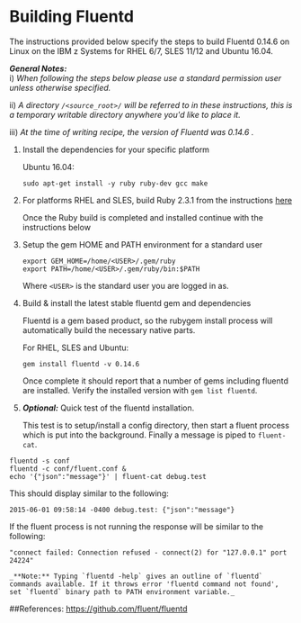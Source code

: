 <!---PACKAGE:Fluentd--->
<!---DISTRO:SLES 12:0.14--->
<!---DISTRO:SLES 11:0.14--->
<!---DISTRO:RHEL 7.1:0.14--->
<!---DISTRO:RHEL 6.6:0.14--->
<!---DISTRO:Ubuntu 16.x:0.14--->

# Building Fluentd

The instructions provided below specify the steps to build Fluentd 0.14.6 on Linux on the IBM z Systems for RHEL 6/7, SLES 11/12 and Ubuntu 16.04.

_**General Notes:**_  
i) _When following the steps below please use a standard permission user unless otherwise specified._

ii) _A directory `/<source_root>/` will be referred to in these instructions, this is a temporary writable directory anywhere you'd like to place it._  

iii) _At the time of writing recipe, the version of Fluentd was 0.14.6 ._   

1. Install the dependencies for your specific platform

	Ubuntu 16.04:
	```
	sudo apt-get install -y ruby ruby-dev gcc make
	```
2. For platforms RHEL and SLES, build Ruby 2.3.1 from the instructions [here](https://github.com/linux-on-ibm-z/docs/wiki/Building-Ruby)

    Once the Ruby build is completed and installed continue with the instructions below

3. Setup the gem HOME and PATH environment for a standard user

    ```shell
    export GEM_HOME=/home/<USER>/.gem/ruby
    export PATH=/home/<USER>/.gem/ruby/bin:$PATH
    ```  
    Where `<USER>` is the standard user you are logged in as.
	
4. Build & install the latest stable fluentd gem and dependencies

    Fluentd is a gem based product, so the rubygem install process will automatically build the necessary native parts.
	
	For RHEL, SLES and Ubuntu:  
    ```shell
    gem install fluentd -v 0.14.6
    ```

    Once complete it should report that a number of gems including fluentd are installed. Verify the installed version with `gem list fluentd`.

5. _**Optional:**_ Quick test of the fluentd installation.

	This test is to setup/install a config directory, then start a fluent process which is put into the background. Finally a message is piped to `fluent-cat`.

  ```shell
  fluentd -s conf
  fluentd -c conf/fluent.conf &
  echo '{"json":"message"}' | fluent-cat debug.test
  ```
  This should display similar to the following:
  ```shell
  2015-06-01 09:58:14 -0400 debug.test: {"json":"message"}
  ```
  If the fluent process is not running the response will be similar to the following:
  ```shell
  "connect failed: Connection refused - connect(2) for "127.0.0.1" port 24224"
  ```
  

    _**Note:** Typing `fluentd -help` gives an outline of `fluentd` commands available. If it throws error 'fluentd command not found', set `fluentd` binary path to PATH environment variable._

##References:
https://github.com/fluent/fluentd
